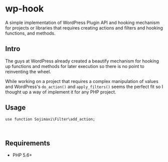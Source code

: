 # wp-hook

A simple implementation of WordPress Plugin API and hooking mechanism for projects or libraries that requires creating actions and filters and hooking functions, and methods. 

## Intro

The guys at WordPress already created a beautify mechanism for hooking up functions and methods for later execution so there is no point to reinventing the wheel.

While working on a project that requires a complex manipulation of values and WordPress's `do_action()` and `apply_filters()` seems the perfect fit so I thought up a way of implement it for any PHP project.

## Usage
```
use function Sojimaxi\Filter\add_action;



```

## Requirements
- PHP 5.6+
